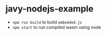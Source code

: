 # javy-nodejs-example

- `npm run build` to build `embedded.js`
- `npm start` to run compiled wasm using node